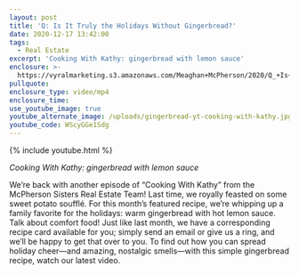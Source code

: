 ```yaml
---
layout: post
title: 'Q: Is It Truly the Holidays Without Gingerbread?'
date: 2020-12-17 13:42:00
tags:
  - Real Estate
excerpt: 'Cooking With Kathy: gingerbread with lemon sauce'
enclosure: >-
  https://vyralmarketing.s3.amazonaws.com/Meaghan+McPherson/2020/Q_+Is+It+Truly+the+Holidays+Without+Gingerbread_+(1).mp4
pullquote:
enclosure_type: video/mp4
enclosure_time:
use_youtube_image: true
youtube_alternate_image: /uploads/gingerbread-yt-cooking-with-kathy.jpg
youtube_code: WScyGGe1Sdg
---
```


{% include youtube.html %}

*Cooking With Kathy: gingerbread with lemon sauce*

We’re back with another episode of “Cooking With Kathy” from the McPherson Sisters Real Estate Team\! Last time, we royally feasted on some sweet potato soufflé. For this month’s featured recipe, we’re whipping up a family favorite for the holidays: warm gingerbread with hot lemon sauce. Talk about comfort food\! Just like last month, we have a corresponding recipe card available for you; simply send an email or give us a ring, and we’ll be happy to get that over to you. To find out how you can spread holiday cheer—and amazing, nostalgic smells—with this simple gingerbread recipe, watch our latest video.
